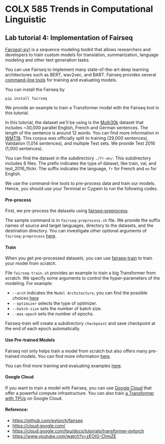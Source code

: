 # COLX 585 Trends in Computational Linguistic
## Lab tutorial 4: Implementation of Fairseq

[Fairseq(-py)](https://github.com/pytorch/fairseq) is a sequence modeling toolkit that allows researchers and developers to train custom models for translation, summarization, language modeling and other text generation tasks.

You can use Fairseq to implement many state-of-the-art deep learning architectures such as BERT, wav2vec, and BART. Fairseq provides several [command-line tools](https://fairseq.readthedocs.io/en/latest/command_line_tools.html#fairseq-interactive) for training and evaluating models. 

You can install the Fairseq by 
```
pip install fairseq
```
We provide an example to train a Transformer model with the Fairseq tool in this tutorial.

In this tutorial, the dataset we'll be using is the [Multi30k](https://github.com/multi30k/dataset) dataset that includes ~30,000 parallel English, French and German sentences. The length of the sentence is around 12 words. You can find more information in [WMT18](http://www.statmt.org/wmt18/multimodal-task.html). This corpus was officially split to training (29,000 sentences), Validation (1,014 sentences), and multiple Test sets. We provide Test 2016 (1,000 sentences). 

You can find the dataset in the subdirectory `./fr-en/`. This subdirectory includes 6 files. The prefix indicates the type of dataset, like train, val, and test_2016_flickr. The suffix indicates the language, `fr` for French and `en` for English. 

We use the command-line tools to pre-process data and train our models. Hence, you should use your Terminal or Cygwin to run the following codes. 

#### Pre-process
First, we pre-process the datasets using [fairseq-preprocess](https://fairseq.readthedocs.io/en/latest/command_line_tools.html#fairseq-preprocess). 

The sample command is in `fairseq-preprocess.sh` file. We provide the suffix names of source and target languages, directory to the datasets, and the destination directory. You can investigate other optional arguments of `fairseq-preprocess` [here](https://fairseq.readthedocs.io/en/latest/command_line_tools.html#Preprocessing). 

#### Train
When you get pre-processed datasets, you can use [fairseq-train](https://fairseq.readthedocs.io/en/latest/command_line_tools.html#fairseq-train) to train your model from scratch. 

File `fairseq-train.sh` provides an example to train a big Transformer from scratch. We specify some arguments to control the hyper-parameters of the modeling. For example:
- `--arch` indicates the `Model Architecture`, you can find the possible choices [here](https://fairseq.readthedocs.io/en/latest/command_line_tools.html#Model%20configuration)
- `--optimizer` selects the type of optimizer.
- `--batch-size` sets the number of batch size.
- `--max-epoch` sets the number of epochs. 

Fairseq-train will create a subdirectory `checkpoint` and save checkpoint at the end of each epoch automatically. 

#### Use Pre-trained Models
Fairseq not only helps train a model from scratch but also offers many pre-trained models. You can find more information [here](https://fairseq.readthedocs.io/en/latest/getting_started.html). 

You can find more training and evaluating examples [here](https://github.com/pytorch/fairseq/tree/master/examples).

#### Google Cloud 
If you want to train a model with Fairseq, you can use [Google Cloud](https://cloud.google.com/) that offer a powerful compute infrastructure. You can also train [a Transformer with TPUs](https://cloud.google.com/tpu/docs/tutorials/transformer-pytorch) on Google Cloud. 

#### Reference:
- https://github.com/pytorch/fairseq
- https://cloud.google.com/
- https://cloud.google.com/tpu/docs/tutorials/transformer-pytorch
- https://www.youtube.com/watch?v=zEOtG-ChmZE